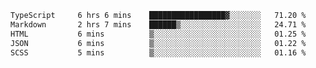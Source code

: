 <!--START_SECTION:waka-->

```txt
TypeScript     6 hrs 6 mins    █████████████████▓░░░░░░░   71.20 %
Markdown       2 hrs 7 mins    ██████▒░░░░░░░░░░░░░░░░░░   24.71 %
HTML           6 mins          ▒░░░░░░░░░░░░░░░░░░░░░░░░   01.25 %
JSON           6 mins          ▒░░░░░░░░░░░░░░░░░░░░░░░░   01.22 %
SCSS           5 mins          ▒░░░░░░░░░░░░░░░░░░░░░░░░   01.16 %
```

<!--END_SECTION:waka-->
